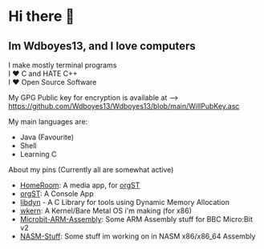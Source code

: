 # Hi there 👋

## Im Wdboyes13, and I love computers  
  
I make mostly terminal programs   
I ❤️ C and HATE C++  
I ❤️ Open Source Software  
  
My GPG Public key for encryption is available at --> https://github.com/Wdboyes13/Wdboyes13/blob/main/WillPubKey.asc  
  
My main languages are:  
- Java (Favourite)  
- Shell  
- Learning C

About my pins (Currently all are somewhat active)  
- [HomeRoom](https://github.com/MakiDevelops/homeroom): A media app, for [orgST](https://github.com/MakiDevelops/orgST)  
- [orgST](https://github.com/MakiDevelops/orgST): A Console App  
- [libdyn](https://github.com/Wdboyes13/libdyn) - A C Library for tools using Dynamic Memory Allocation  
- [wkern](https://github.com/Wdboyes13/wkern): A Kernel/Bare Metal OS i'm making (for x86)
- [Microbit-ARM-Assembly](https://github.com/Wdboyes13/MicroBit-ARM-Assembly): Some ARM Assembly stuff for BBC Micro:Bit v2  
- [NASM-Stuff](https://github.com/Wdboyes13/NASM-Stuff): Some stuff im working on in NASM x86/x86_64 Assembly  
